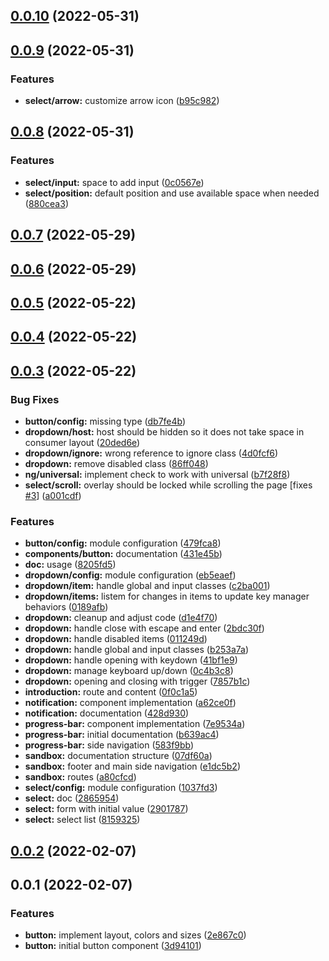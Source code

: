 ## [0.0.10](https://github.com/matheusdavidson/ng-tw/compare/v0.0.9...v0.0.10) (2022-05-31)



## [0.0.9](https://github.com/matheusdavidson/ng-tw/compare/v0.0.8...v0.0.9) (2022-05-31)


### Features

* **select/arrow:** customize arrow icon ([b95c982](https://github.com/matheusdavidson/ng-tw/commit/b95c982986f84631404e35ce579bedadd00aa039))



## [0.0.8](https://github.com/matheusdavidson/ng-tw/compare/v0.0.7...v0.0.8) (2022-05-31)


### Features

* **select/input:** space to add input ([0c0567e](https://github.com/matheusdavidson/ng-tw/commit/0c0567e5507252fbc4390bf35828fc461d6b17b6))
* **select/position:** default position and use available space when needed ([880cea3](https://github.com/matheusdavidson/ng-tw/commit/880cea39698e5fb775416442364d0f7c30746f4f))



## [0.0.7](https://github.com/matheusdavidson/ng-tw/compare/v0.0.6...v0.0.7) (2022-05-29)



## [0.0.6](https://github.com/matheusdavidson/ng-tw/compare/v0.0.5...v0.0.6) (2022-05-29)



## [0.0.5](https://github.com/matheusdavidson/ng-tw/compare/v0.0.4...v0.0.5) (2022-05-22)



## [0.0.4](https://github.com/matheusdavidson/ng-tw/compare/v0.0.3...v0.0.4) (2022-05-22)



## [0.0.3](https://github.com/matheusdavidson/ng-tw/compare/v0.0.2...v0.0.3) (2022-05-22)


### Bug Fixes

* **button/config:** missing type ([db7fe4b](https://github.com/matheusdavidson/ng-tw/commit/db7fe4bfa0869644918888f45810e53c622f842b))
* **dropdown/host:** host should be hidden so it does not take space in consumer layout ([20ded6e](https://github.com/matheusdavidson/ng-tw/commit/20ded6e3625d3900d9597827725db81d438f63c9))
* **dropdown/ignore:** wrong reference to ignore class ([4d0fcf6](https://github.com/matheusdavidson/ng-tw/commit/4d0fcf6f9642ccc669528922474c507a7f1ce720))
* **dropdown:** remove disabled class ([86ff048](https://github.com/matheusdavidson/ng-tw/commit/86ff048e812dc8b336e9109c38a50ca38f699424))
* **ng/universal:** implement check to work with universal ([b7f28f8](https://github.com/matheusdavidson/ng-tw/commit/b7f28f820c87ac703e9779709822bfa0512e2905))
* **select/scroll:** overlay should be locked while scrolling the page [fixes [#3](https://github.com/matheusdavidson/ng-tw/issues/3)] ([a001cdf](https://github.com/matheusdavidson/ng-tw/commit/a001cdfc253bdd82a810d8995dad283641f99833))


### Features

* **button/config:** module configuration ([479fca8](https://github.com/matheusdavidson/ng-tw/commit/479fca88704741f3c92fc18cb99280b7059a7fa2))
* **components/button:** documentation ([431e45b](https://github.com/matheusdavidson/ng-tw/commit/431e45b919eba8927819e1681cf02c04577c98a1))
* **doc:** usage ([8205fd5](https://github.com/matheusdavidson/ng-tw/commit/8205fd5871a58150a23b41c195caaf3e57606046))
* **dropdown/config:** module configuration ([eb5eaef](https://github.com/matheusdavidson/ng-tw/commit/eb5eaef7c8a7ef74e7d8c61bcb849bd1d54bfd93))
* **dropdown/item:** handle global and input classes ([c2ba001](https://github.com/matheusdavidson/ng-tw/commit/c2ba00181565f140d949a7bd6211baba461b67ea))
* **dropdown/items:** listem for changes in items to update key manager behaviors ([0189afb](https://github.com/matheusdavidson/ng-tw/commit/0189afb9b0f5d4889042ccd800801840d3d38e4b))
* **dropdown:** cleanup and adjust code ([d1e4f70](https://github.com/matheusdavidson/ng-tw/commit/d1e4f704a94f76acb53a9cc6abaaa6ddc3c5ccf0))
* **dropdown:** handle close with escape and enter ([2bdc30f](https://github.com/matheusdavidson/ng-tw/commit/2bdc30f3c317760861734620e06783b6719316d1))
* **dropdown:** handle disabled items ([011249d](https://github.com/matheusdavidson/ng-tw/commit/011249db002576c505a74aa6ccbed3c95b0a70b7))
* **dropdown:** handle global and input classes ([b253a7a](https://github.com/matheusdavidson/ng-tw/commit/b253a7ae3fc664754c3006b670bd23a62ab70d07))
* **dropdown:** handle opening with keydown ([41bf1e9](https://github.com/matheusdavidson/ng-tw/commit/41bf1e93c6302ce92ace7ce519b343434a6d7cbd))
* **dropdown:** manage keyboard up/down ([0c4b3c8](https://github.com/matheusdavidson/ng-tw/commit/0c4b3c887db6f3cc630805ab3ee8bf78dbb856e7))
* **dropdown:** opening and closing with trigger ([7857b1c](https://github.com/matheusdavidson/ng-tw/commit/7857b1c105cb7059b87273d8c0658a989ffcf270))
* **introduction:** route and content ([0f0c1a5](https://github.com/matheusdavidson/ng-tw/commit/0f0c1a565a5fbd3845abb52448676bebbabf0ba1))
* **notification:** component implementation ([a62ce0f](https://github.com/matheusdavidson/ng-tw/commit/a62ce0fd6c7d6ea3a0371f3a52c998c60a80a431))
* **notification:** documentation ([428d930](https://github.com/matheusdavidson/ng-tw/commit/428d930d0e758343f5e3dda71dcf9dc181f00ddc))
* **progress-bar:** component implementation ([7e9534a](https://github.com/matheusdavidson/ng-tw/commit/7e9534a89726de3b9593c061920d7bc8e450d1e8))
* **progress-bar:** initial documentation ([b639ac4](https://github.com/matheusdavidson/ng-tw/commit/b639ac476b7cb7745cab66043ea3bfacebed31ff))
* **progress-bar:** side navigation ([583f9bb](https://github.com/matheusdavidson/ng-tw/commit/583f9bb1df0e436b94fba5a1920497b659d43ca0))
* **sandbox:** documentation structure ([07df60a](https://github.com/matheusdavidson/ng-tw/commit/07df60a6d5a7223f261d1ac95d8230e3b4d5938a))
* **sandbox:** footer and main side navigation ([e1dc5b2](https://github.com/matheusdavidson/ng-tw/commit/e1dc5b2a32be873ff7a855939161f68bef9efe66))
* **sandbox:** routes ([a80cfcd](https://github.com/matheusdavidson/ng-tw/commit/a80cfcd70bcdca101bc9e17407484d77a5ae8961))
* **select/config:** module configuration ([1037fd3](https://github.com/matheusdavidson/ng-tw/commit/1037fd375bb25b91acb9e81d0017793e09df3edd))
* **select:** doc ([2865954](https://github.com/matheusdavidson/ng-tw/commit/28659540d8e7086c7d64ac45c905f7da38652ace))
* **select:** form with initial value ([2901787](https://github.com/matheusdavidson/ng-tw/commit/29017870ea763041e256ba96ecb9c1dafd405a97))
* **select:** select list ([8159325](https://github.com/matheusdavidson/ng-tw/commit/81593254ccc5bd7df2085985cf4b230431a2a4c3))



## [0.0.2](https://github.com/matheusdavidson/ng-tw/compare/v0.0.1...v0.0.2) (2022-02-07)



## 0.0.1 (2022-02-07)


### Features

* **button:** implement layout, colors and sizes ([2e867c0](https://github.com/matheusdavidson/ng-tw/commit/2e867c006fa6e33ce5622e1d6275b6488f01a0ee))
* **button:** initial button component ([3d94101](https://github.com/matheusdavidson/ng-tw/commit/3d941015f5bc96b572cb29023e5f549f3dedad8f))



